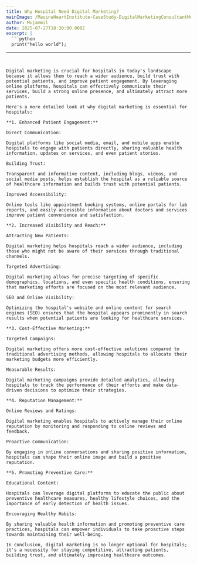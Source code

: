 ```yaml
---
title: Why Hospital Need Digital Marketing?
mainImage: /MasinaHeartInstitute-CaseStudy-DigitalMarketingConsultantMumbai.webp
author: Mujammil
date: 2025-07-27T18:30:00.000Z
excerpt: |
  ```python
  print("hello world");

  ```
---
```


Digital marketing is crucial for hospitals in today's landscape because it allows them to reach a wider audience, build trust with potential patients, and improve patient engagement. By leveraging online platforms, hospitals can effectively communicate their services, build a strong online presence, and ultimately attract more patients.

Here's a more detailed look at why digital marketing is essential for hospitals:

**1. Enhanced Patient Engagement:**

Direct Communication:

Digital platforms like social media, email, and mobile apps enable hospitals to engage with patients directly, sharing valuable health information, updates on services, and even patient stories.

Building Trust:

Transparent and informative content, including blogs, videos, and social media posts, helps establish the hospital as a reliable source of healthcare information and builds trust with potential patients.

Improved Accessibility:

Online tools like appointment booking systems, online portals for lab reports, and easily accessible information about doctors and services improve patient convenience and satisfaction.

**2. Increased Visibility and Reach:**

Attracting New Patients:

Digital marketing helps hospitals reach a wider audience, including those who might not be aware of their services through traditional channels.

Targeted Advertising:

Digital marketing allows for precise targeting of specific demographics, locations, and even specific health conditions, ensuring that marketing efforts are focused on the most relevant audience.

SEO and Online Visibility:

Optimizing the hospital's website and online content for search engines (SEO) ensures that the hospital appears prominently in search results when potential patients are looking for healthcare services.

**3. Cost-Effective Marketing:**

Targeted Campaigns:

Digital marketing offers more cost-effective solutions compared to traditional advertising methods, allowing hospitals to allocate their marketing budgets more efficiently.

Measurable Results:

Digital marketing campaigns provide detailed analytics, allowing hospitals to track the performance of their efforts and make data-driven decisions to optimize their strategies.

**4. Reputation Management:**

Online Reviews and Ratings:

Digital marketing enables hospitals to actively manage their online reputation by monitoring and responding to online reviews and feedback.

Proactive Communication:

By engaging in online conversations and sharing positive information, hospitals can shape their online image and build a positive reputation.

**5. Promoting Preventive Care:**

Educational Content:

Hospitals can leverage digital platforms to educate the public about preventive healthcare measures, healthy lifestyle choices, and the importance of early detection of health issues.

Encouraging Healthy Habits:

By sharing valuable health information and promoting preventive care practices, hospitals can empower individuals to take proactive steps towards maintaining their well-being.

In conclusion, digital marketing is no longer optional for hospitals; it's a necessity for staying competitive, attracting patients, building trust, and ultimately improving healthcare outcomes.
